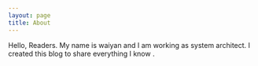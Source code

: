 ```yaml
---
layout: page
title: About
---
```


Hello, Readers. My name is waiyan and I am working as system architect.
I created this blog to share everything I know .



